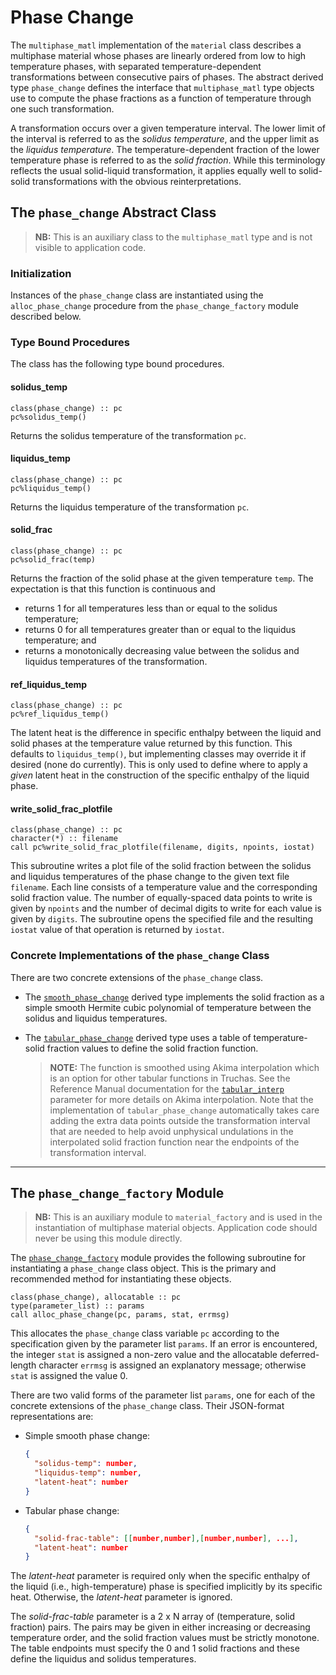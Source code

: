 # Phase Change
The `multiphase_matl` implementation of the `material` class describes a
multiphase material whose phases are linearly ordered from low to high
temperature phases, with separated temperature-dependent transformations
between consecutive pairs of phases. The abstract derived type `phase_change`
defines the interface that `multiphase_matl` type objects use to compute the
phase fractions as a function of temperature through one such transformation.

A transformation occurs over a given temperature interval. The lower limit
of the interval is referred to as the *solidus temperature*, and the upper
limit as the *liquidus temperature*. The temperature-dependent fraction of
the lower temperature phase is referred to as the *solid fraction*. While
this terminology reflects the usual solid-liquid transformation, it applies
equally well to solid-solid transformations with the obvious reinterpretations.

## The `phase_change` Abstract Class
> **NB:** This is an auxiliary class to the `multiphase_matl` type and is
not visible to application code.

### Initialization
Instances of the `phase_change` class are instantiated using the `alloc_phase_change`
procedure from the `phase_change_factory` module described below.

### Type Bound Procedures
The class has the following type bound procedures.

#### solidus_temp
```Fortran
class(phase_change) :: pc
pc%solidus_temp()
```
Returns the solidus temperature of the transformation `pc`.

#### liquidus_temp
```Fortran
class(phase_change) :: pc
pc%liquidus_temp()
```
Returns the liquidus temperature of the transformation `pc`.

#### solid_frac
```Fortran
class(phase_change) :: pc
pc%solid_frac(temp)
```
Returns the fraction of the solid phase at the given temperature `temp`.
The expectation is that this function is continuous and
* returns 1 for all temperatures less than or equal to the solidus
  temperature;
* returns 0 for all temperatures greater than or equal to the liquidus
  temperature; and
* returns a monotonically decreasing value between the solidus and liquidus
  temperatures of the transformation.

#### ref_liquidus_temp
```Fortran
class(phase_change) :: pc
pc%ref_liquidus_temp()
```
The latent heat is the difference in specific enthalpy between the liquid
and solid phases at the temperature value returned by this function. This
defaults to `liquidus_temp()`, but implementing classes may override it if
desired (none do currently). This is only used to define where to apply a
*given* latent heat in the construction of the specific enthalpy of the
liquid phase.

#### write_solid_frac_plotfile
```Fortran
class(phase_change) :: pc
character(*) :: filename
call pc%write_solid_frac_plotfile(filename, digits, npoints, iostat)
```
This subroutine writes a plot file of the solid fraction between the solidus
and liquidus temperatures of the phase change to the given text file
`filename`. Each line consists of a temperature value and the corresponding
solid fraction value. The number of equally-spaced data points to write is
given by `npoints` and the number of decimal digits to write for each value is
given by `digits`. The subroutine opens the specified file and the resulting
`iostat` value of that operation is returned by `iostat`.

### Concrete Implementations of the `phase_change` Class
There are two concrete extensions of the `phase_change` class.

* The [`smooth_phase_change`](../smooth_phase_change_type.F90) derived type
  implements the solid fraction as a simple smooth Hermite cubic polynomial
  of temperature between the solidus and liquidus temperatures.

* The [`tabular_phase_change`](../tabular_phase_change_type.F90) derived type
  uses a table of temperature-solid fraction values to define the solid
  fraction function.

  > **NOTE:**
  The function is smoothed using Akima interpolation which is an option for
  other tabular functions in Truchas. See the Reference Manual documentation
  for the
  [`tabular_interp`](https://www.truchas.org/docs/reference-manual/FUNCTION_Namelist/index.html#func-ti)
  parameter for more details on Akima interpolation. Note that the
  implementation of `tabular_phase_change` automatically takes care adding
  the extra data points outside the transformation interval that are needed
  to help avoid unphysical undulations in the interpolated solid fraction
  function near the endpoints of the transformation interval.

----

## The `phase_change_factory` Module
> **NB:** This is an auxiliary module to `material_factory` and is used in
the instantiation of multiphase material objects. Application code should
never be using this module directly.

The [`phase_change_factory`](../phase_change_factory.F90) module provides the
following subroutine for instantiating a `phase_change` class object. This is
the primary and recommended method for instantiating these objects.

```Fortran
class(phase_change), allocatable :: pc
type(parameter_list) :: params
call alloc_phase_change(pc, params, stat, errmsg)
```
This allocates the `phase_change` class variable `pc` according to the
specification given by the parameter list `params`. If an error is
encountered, the integer `stat` is assigned a non-zero value and the
allocatable deferred-length character `errmsg` is assigned an explanatory
message; otherwise `stat` is assigned the value 0.

There are two valid forms of the parameter list `params`, one for each of
the concrete extensions of the `phase_change` class. Their JSON-format
representations are:
* Simple smooth phase change:
  ```json
  {
    "solidus-temp": number,
    "liquidus-temp": number,
    "latent-heat": number
  }
  ```
* Tabular phase change:
  ```json
  {
    "solid-frac-table": [[number,number],[number,number], ...],
    "latent-heat": number
  }
  ```
The *latent-heat* parameter is required only when the specific enthalpy of the
liquid (i.e., high-temperature) phase is specified implicitly by its specific
heat. Otherwise, the *latent-heat* parameter is ignored.

The *solid-frac-table* parameter is a 2 x N array of (temperature, solid
fraction) pairs. The pairs may be given in either increasing or decreasing
temperature order, and the solid fraction values must be strictly monotone.
The table endpoints must specify the 0 and 1 solid fractions and these define
the liquidus and solidus temperatures.
